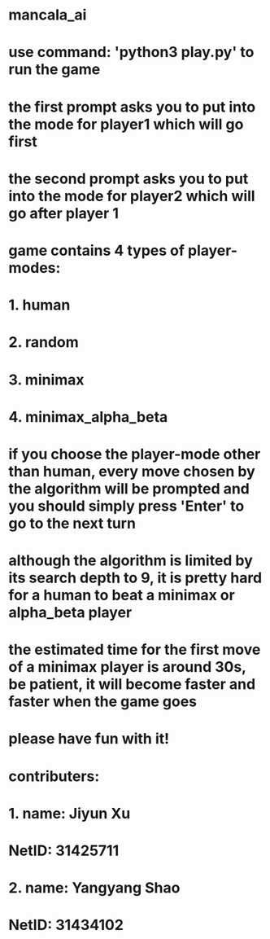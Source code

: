 # mancala_ai

# use command: 'python3 play.py' to run the game

# the first prompt asks you to put into the mode for player1 which will go first

# the second prompt asks you to put into the mode for player2 which will go after player 1

# game contains 4 types of player-modes:
#   1. human
#   2. random
#   3. minimax
#   4. minimax_alpha_beta

# if you choose the player-mode other than human, every move chosen by the algorithm will be prompted and you should simply press 'Enter' to go to the next turn

# although the algorithm is limited by its search depth to 9, it is pretty hard for a human to beat a minimax or alpha_beta player

# the estimated time for the first move of a minimax player is around 30s, be patient, it will become faster and faster when the game goes

# please have fun with it!

# contributers:
#   1. name: Jiyun Xu
#      NetID: 31425711
#   2. name: Yangyang Shao
#      NetID: 31434102
